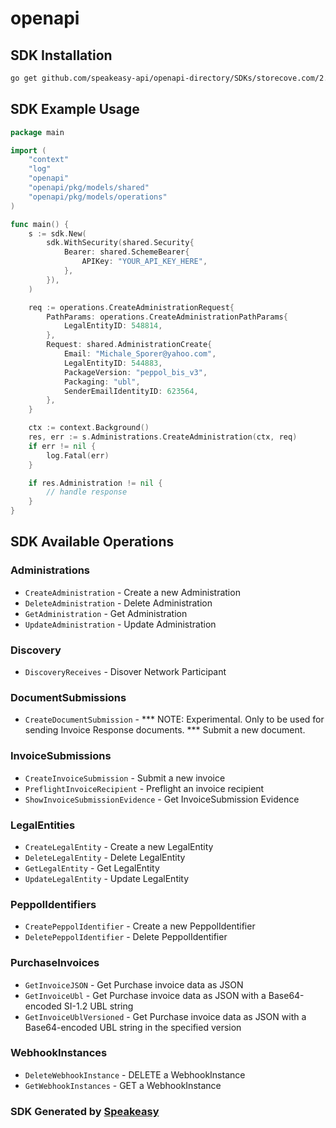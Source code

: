 # openapi

<!-- Start SDK Installation -->
## SDK Installation

```bash
go get github.com/speakeasy-api/openapi-directory/SDKs/storecove.com/2.0.1/go
```
<!-- End SDK Installation -->

## SDK Example Usage
<!-- Start SDK Example Usage -->
```go
package main

import (
    "context"
    "log"
    "openapi"
    "openapi/pkg/models/shared"
    "openapi/pkg/models/operations"
)

func main() {
    s := sdk.New(
        sdk.WithSecurity(shared.Security{
            Bearer: shared.SchemeBearer{
                APIKey: "YOUR_API_KEY_HERE",
            },
        }),
    )

    req := operations.CreateAdministrationRequest{
        PathParams: operations.CreateAdministrationPathParams{
            LegalEntityID: 548814,
        },
        Request: shared.AdministrationCreate{
            Email: "Michale_Sporer@yahoo.com",
            LegalEntityID: 544883,
            PackageVersion: "peppol_bis_v3",
            Packaging: "ubl",
            SenderEmailIdentityID: 623564,
        },
    }

    ctx := context.Background()
    res, err := s.Administrations.CreateAdministration(ctx, req)
    if err != nil {
        log.Fatal(err)
    }

    if res.Administration != nil {
        // handle response
    }
}
```
<!-- End SDK Example Usage -->

<!-- Start SDK Available Operations -->
## SDK Available Operations


### Administrations

* `CreateAdministration` - Create a new Administration
* `DeleteAdministration` - Delete Administration
* `GetAdministration` - Get Administration
* `UpdateAdministration` - Update Administration

### Discovery

* `DiscoveryReceives` - Disover Network Participant

### DocumentSubmissions

* `CreateDocumentSubmission` - *** NOTE: Experimental. Only to be used for sending Invoice Response documents. *** Submit a new document.

### InvoiceSubmissions

* `CreateInvoiceSubmission` - Submit a new invoice
* `PreflightInvoiceRecipient` - Preflight an invoice recipient
* `ShowInvoiceSubmissionEvidence` - Get InvoiceSubmission Evidence

### LegalEntities

* `CreateLegalEntity` - Create a new LegalEntity
* `DeleteLegalEntity` - Delete LegalEntity
* `GetLegalEntity` - Get LegalEntity
* `UpdateLegalEntity` - Update LegalEntity

### PeppolIdentifiers

* `CreatePeppolIdentifier` - Create a new PeppolIdentifier
* `DeletePeppolIdentifier` - Delete PeppolIdentifier

### PurchaseInvoices

* `GetInvoiceJSON` - Get Purchase invoice data as JSON
* `GetInvoiceUbl` - Get Purchase invoice data as JSON with a Base64-encoded SI-1.2 UBL string
* `GetInvoiceUblVersioned` - Get Purchase invoice data as JSON with a Base64-encoded UBL string in the specified version

### WebhookInstances

* `DeleteWebhookInstance` - DELETE a WebhookInstance
* `GetWebhookInstances` - GET a WebhookInstance
<!-- End SDK Available Operations -->

### SDK Generated by [Speakeasy](https://docs.speakeasyapi.dev/docs/using-speakeasy/client-sdks)

